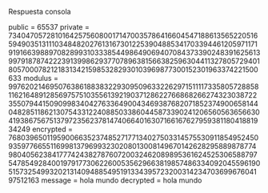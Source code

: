 Respuesta consola

public  = 65537
private = 73404705728101642575608001714700357864166045471886135652205165949035131110348482027613167301225390488534170339446120597117191916639889708289931033385449864906940708437339024839162561399791878742223913998629377078963815663825963044113278057294018057000782121831342159853282930103969877300152301963374221500633
modulus = 99762021469507638618838322930950963322629715111173358057288581162164891285697575103556139219037128622766868266274323038722355079441509099834042763364900434693876820718523749006581440482851186213075433122408850338604458733902412065605636566304193867567513797235623781474066401630716616762795938118041881934249
encrypted = 76803965011959006635237485271771340275033145755309118549524509359776655116998137969932302080130081496701426282958898787749804056238417774243827876072003246208989536162452530658879754785492840019791773062260053562966381985748633409204559619051573254993202131409488549519133439572320031423470369967604197512163
message   = hola mundo
decrypted = hola mundo
